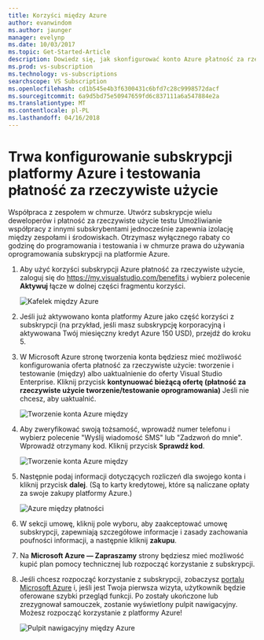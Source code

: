 ```yaml
---
title: Korzyści między Azure
author: evanwindom
ms.author: jaunger
manager: evelynp
ms.date: 10/03/2017
ms.topic: Get-Started-Article
description: Dowiedz się, jak skonfigurować konto Azure płatność za rzeczywiste użycie.
ms.prod: vs-subscription
ms.technology: vs-subscriptions
searchscope: VS Subscription
ms.openlocfilehash: cd1b545e4b3f6300431c6bfd7c28c9998572dacf
ms.sourcegitcommit: 6a9d5bd75e50947659fd6c837111a6a547884e2a
ms.translationtype: MT
ms.contentlocale: pl-PL
ms.lasthandoff: 04/16/2018
---
```

# <a name="setting-up-an-azure-devtest-pay-as-you-go-subscription"></a>Trwa konfigurowanie subskrypcji platformy Azure i testowania płatność za rzeczywiste użycie
Współpraca z zespołem w chmurze.  Utwórz subskrypcje wielu deweloperów i płatność za rzeczywiste użycie testu Umożliwianie współpracy z innymi subskrybentami jednocześnie zapewnia izolację między zespołami i środowiskach.  Otrzymasz wyłącznego rabaty co godzinę do programowania i testowania i w chmurze prawa do używania oprogramowania subskrypcji na platformie Azure.

1.  Aby użyć korzyści subskrypcji Azure płatność za rzeczywiste użycie, zaloguj się do [ https://my.visualstudio.com/benefits ](https://my.visualstudio.com/benefits?wt.mc_id=o~msft~docs) i wybierz polecenie **Aktywuj** łącze w dolnej części fragmentu korzyści.   

    ![Kafelek między Azure](_img\vs-azure-payg\vs-azure-payg-tile.png) 

2.  Jeśli już aktywowano konta platformy Azure jako część korzyści z subskrypcji (na przykład, jeśli masz subskrypcję korporacyjną i aktywowana Twój miesięczny kredyt Azure 150 USD), przejdź do kroku 5.

3.  W Microsoft Azure stronę tworzenia konta będziesz mieć możliwość konfigurowania oferta płatność za rzeczywiste użycie: tworzenie i testowanie (między) albo uaktualnienie do oferty Visual Studio Enterprise.  Kliknij przycisk **kontynuować bieżącą ofertę (płatność za rzeczywiste użycie tworzenie/testowanie oprogramowania)** Jeśli nie chcesz, aby uaktualnić. 

    ![Tworzenie konta Azure między](_img\vs-azure-payg\vs-azure-payg-signup-cropped.png) 

4.  Aby zweryfikować swoją tożsamość, wprowadź numer telefonu i wybierz polecenie "Wyślij wiadomość SMS" lub "Zadzwoń do mnie".  Wprowadź otrzymany kod.  Kliknij przycisk **Sprawdź kod**. 

    ![Tworzenie konta Azure między](_img\vs-azure-payg\vs-azure-payg-identity-cropped.png) 


5.  Następnie podaj informacji dotyczących rozliczeń dla swojego konta i kliknij przycisk **dalej**.  (Są to karty kredytowej, które są naliczane opłaty za swoje zakupy platformy Azure.)  

    ![Azure między płatności](_img\vs-azure-payg\vs-azure-payg-payment-cropped.png) 
        

6.  W sekcji umowę, kliknij pole wyboru, aby zaakceptować umowę subskrypcji, zapewniają szczegółowe informacje i zasady zachowania poufności informacji, a następnie kliknij **zakupu**. 

7.  Na **Microsoft Azure — Zapraszamy** strony będziesz mieć możliwość kupić plan pomocy technicznej lub rozpocząć korzystanie z subskrypcji.   

8.  Jeśli chcesz rozpocząć korzystanie z subskrypcji, zobaczysz [portalu Microsoft Azure](https://portal.azure.com) i, jeśli jest Twoja pierwsza wizyta, użytkownik będzie oferowane szybki przegląd funkcji.  Po zostały ukończone lub zrezygnował samouczek, zostanie wyświetlony pulpit nawigacyjny.  Możesz rozpocząć korzystanie z platformy Azure!
  
    ![Pulpit nawigacyjny między Azure](_img\vs-azure-payg\vs-azure-payg-dashboard-cropped.png) 
